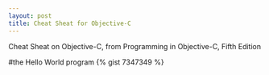 ```yaml
---
layout: post
title: Cheat Sheat for Objective-C
---
```

Cheat Sheat on Objective-C, from Programming in Objective-C, Fifth Edition

#the Hello World program
{% gist 7347349 %}
